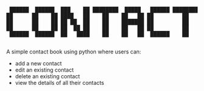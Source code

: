 <pre>

 ██████  ██████  ███    ██ ████████  █████   ██████ ████████     ██████   ██████   ██████  ██   ██ 
██      ██    ██ ████   ██    ██    ██   ██ ██         ██        ██   ██ ██    ██ ██    ██ ██  ██  
██      ██    ██ ██ ██  ██    ██    ███████ ██         ██        ██████  ██    ██ ██    ██ █████   
██      ██    ██ ██  ██ ██    ██    ██   ██ ██         ██        ██   ██ ██    ██ ██    ██ ██  ██  
 ██████  ██████  ██   ████    ██    ██   ██  ██████    ██        ██████   ██████   ██████  ██   ██ 

</pre>

A simple contact book using python where users can:

- add a new contact
- edit an existing contact
- delete an existing contact
- view the details of all their contacts

